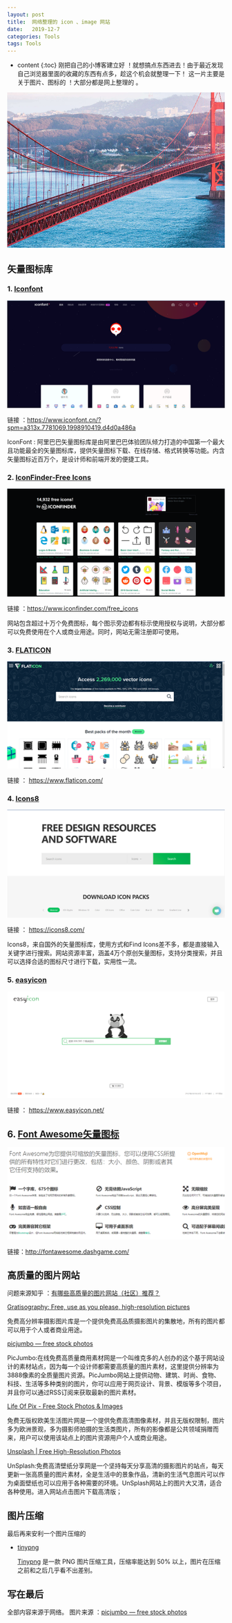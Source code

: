 ```yaml
---
layout: post
title:  网络整理的 icon 、image 网站
date:   2019-12-7
categories: Tools
tags: Tools
---
```

* content
{:toc}
刚把自己的小博客建立好 ！就想搞点东西进去！由于最近发现自己浏览器里面的收藏的东西有点多，趁这个机会就整理一下！ 
这一片主要是关于图片、图标的 ！大部分都是网上整理的 。







<img src="https://raw.githubusercontent.com/HG1227/image/master/img_tuchuang/20191208154155.jpg" height="360px" width="1000px" />



## 矢量图标库
### 1. [Iconfont](https://www.iconfont.cn/?spm=a313x.7781069.1998910419.d4d0a486a)

![](https://raw.githubusercontent.com/HG1227/image/master/img_tuchuang/20191208142413.png)

链接 ：<https://www.iconfont.cn/?spm=a313x.7781069.1998910419.d4d0a486a>

IconFont : 阿里巴巴矢量图标库是由阿里巴巴体验团队倾力打造的中国第一个最大且功能最全的矢量图标库，提供矢量图标下载、在线存储、格式转换等功能。内含矢量图标近百万个，是设计师和前端开发的便捷工具。



### 2. [IconFinder-Free Icons](https://www.iconfinder.com/free_icons)

![](https://raw.githubusercontent.com/HG1227/image/master/img_tuchuang/20191208142307.png)

链接 ：<https://www.iconfinder.com/free_icons>

网站包含超过十万个免费图标，每个图示旁边都有标示使用授权与说明，大部分都可以免费使用在个人或商业用途。同时，网站无需注册即可使用。

### 3. [FLATICON](https://www.flaticon.com/)

![](https://raw.githubusercontent.com/HG1227/image/master/img_tuchuang/20191208142107.png)

链接 ： <https://www.flaticon.com/>

### 4. [Icons8](https://icons8.com/)

![](https://raw.githubusercontent.com/HG1227/image/master/img_tuchuang/20191208143103.png)

链接 ： <https://icons8.com/>

Icons8，来自国外的矢量图标库，使用方式和Find Icons差不多，都是直接输入关键字进行搜索。网站资源丰富，涵盖4万个原创矢量图标，支持分类搜索，并且可以选择合适的图标尺寸进行下载，实用性一流。

### 5. [easyicon](https://www.easyicon.net/)

![](https://raw.githubusercontent.com/HG1227/image/master/img_tuchuang/20191208143450.png)

链接 ： <https://www.easyicon.net/>

## 6.  [Font Awesome矢量图标](http://fontawesome.dashgame.com/)

<center>
    <img src="https://raw.githubusercontent.com/HG1227/image/master/img_tuchuang/20200109084302.png"/>
</center>

链接：<http://fontawesome.dashgame.com/>




## 高质量的图片网站

问题来源知乎 ：[有哪些高质量的图片网站（社区）推荐？](https://www.zhihu.com/question/19619335)

[Gratisography: Free, use as you please, high-resolution pictures](https://gratisography.com/)

免费高分辨率摄影图片库是一个提供免费高品质摄影图片的集散地，所有的图片都可以用于个人或者商业用途。

[picjumbo — free stock photos](https://picjumbo.com/)

PicJumbo:在线免费高质量商用素材网是一个叫维克多的人创办的这个基于网站设计的素材站点，因为每一个设计师都需要高质量的图片素材，这里提供分辨率为3888像素的全质量图片资源。PicJumbo网站上提供动物、建筑、时尚、食物、科技、生活等多种类别的图片，你可以应用于网页设计、背景、模版等多个项目，并且你可以通过RSS订阅来获取最新的图片素材。

[Life Of Pix - Free Stock Photos & Images](https://www.lifeofpix.com/)

免费无版权欧美生活图片网是一个提供免费高清图像素材，并且无版权限制，图片多为欧洲景观，多为摄影师拍摄的生活类图片，所有的影像都是公共领域捐赠而来，用户可以使用该站点上的图片资源用户个人或商业用途。

[Unsplash \| Free High-Resolution Photos](https://unsplash.com/)

UnSplash:免费高清壁纸分享网是一个坚持每天分享高清的摄影图片的站点，每天更新一张高质量的图片素材，全是生活中的景象作品，清新的生活气息图片可以作为桌面壁纸也可以应用于各种需要的环境。UnSplash网站上的图片大又清，适合各种使用。进入网站点击图片下载高清版；



## 图片压缩

最后再来安利一个图片压缩的

- [tinypng](https://tinypng.com/)
  
  [Tinypng](https://tinypng.com/) 是一款 PNG 图片压缩工具，压缩率能达到 50% 以上，图片在压缩之前和之后几乎看不出差别。

## 写在最后

全部内容来源于网络。
图片来源 ：[picjumbo — free stock photos](https://picjumbo.com/cars-on-golden-gate-bridge-from-battery-spencer-viewpoint/)



